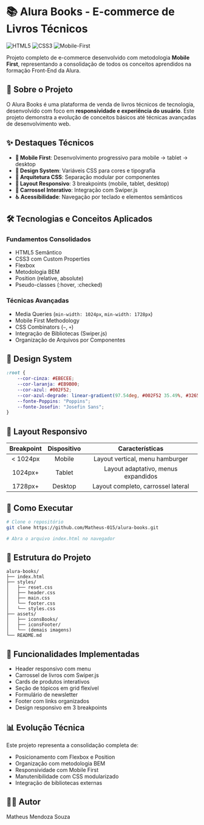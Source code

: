 # 📚 Alura Books - E-commerce de Livros Técnicos

![HTML5](https://img.shields.io/badge/HTML5-E34F26?style=for-the-badge&logo=html5&logoColor=white)
![CSS3](https://img.shields.io/badge/CSS3-1572B6?style=for-the-badge&logo=css3&logoColor=white)
![Mobile-First](https://img.shields.io/badge/Mobile_First-✓-success?style=for-the-badge)

Projeto completo de e-commerce desenvolvido com metodologia **Mobile First**, representando a consolidação de todos os conceitos aprendidos na formação Front-End da Alura.

## 🎯 Sobre o Projeto

O Alura Books é uma plataforma de venda de livros técnicos de tecnologia, desenvolvido com foco em **responsividade e experiência do usuário**. Este projeto demonstra a evolução de conceitos básicos até técnicas avançadas de desenvolvimento web.

## ✨ Destaques Técnicos

- **📱 Mobile First**: Desenvolvimento progressivo para mobile → tablet → desktop
- **🎨 Design System**: Variáveis CSS para cores e tipografia
- **🔧 Arquitetura CSS**: Separação modular por componentes
- **📐 Layout Responsivo**: 3 breakpoints (mobile, tablet, desktop)
- **🔄 Carrossel Interativo**: Integração com Swiper.js
- **♿ Acessibilidade**: Navegação por teclado e elementos semânticos

## 🛠️ Tecnologias e Conceitos Aplicados

### Fundamentos Consolidados
- HTML5 Semântico
- CSS3 com Custom Properties
- Flexbox
- Metodologia BEM
- Position (relative, absolute)
- Pseudo-classes (:hover, :checked)

### Técnicas Avançadas
- Media Queries (`min-width: 1024px`, `min-width: 1728px`)
- Mobile First Methodology
- CSS Combinators (`~`, `+`)
- Integração de Bibliotecas (Swiper.js)
- Organização de Arquivos por Componentes

## 🎨 Design System

```css
:root {
    --cor-cinza: #EBECEE;
    --cor-laranja: #EB9B00;
    --cor-azul: #002F52;
    --cor-azul-degrade: linear-gradient(97.54deg, #002F52 35.49%, #326589 165.37%);
    --fonte-Poppins: "Poppins";
    --fonte-Josefin: "Josefin Sans";
}
```

## 📱 Layout Responsivo
| Breakpoint      | Dispositivo               | Características                  |
|:---------------:|:--------------------:|:--------------------------------:|
| < 1024px        | Mobile               | Layout vertical, menu hamburger  |
| 1024px+         | Tablet               | Layout adaptativo, menus expandidos |
| 1728px+         | Desktop              | Layout completo, carrossel lateral |

## 🚀 Como Executar
```bash
# Clone o repositório
git clone https://github.com/Matheus-015/alura-books.git

# Abra o arquivo index.html no navegador
```

## 📁 Estrutura do Projeto
```text
alura-books/
├── index.html
├── styles/
│   ├── reset.css
│   ├── header.css
│   ├── main.css
│   └── footer.css
│   └── styles.css
├── assets/
│   ├── iconsBooks/
│   ├── iconsFooter/
│   └── (demais imagens)
└── README.md
```

## 🔧 Funcionalidades Implementadas
- Header responsivo com menu
- Carrossel de livros com Swiper.js
- Cards de produtos interativos
- Seção de tópicos em grid flexível
- Formulário de newsletter
- Footer com links organizados
- Design responsivo em 3 breakpoints

## 📊 Evolução Técnica
Este projeto representa a consolidação completa de:
- Posicionamento com Flexbox e Position
- Organização com metodologia BEM
- Responsividade com Mobile First
- Manutenibilidade com CSS modularizado
- Integração de bibliotecas externas

## 👨‍💻 Autor
Matheus Mendoza Souza

